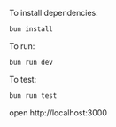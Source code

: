 To install dependencies:
```sh
bun install
```

To run:
```sh
bun run dev
```

To test:
```sh
bun run test
```

open http://localhost:3000
